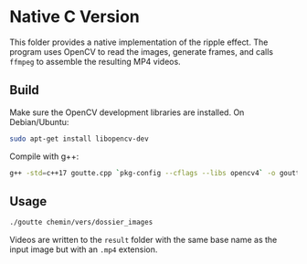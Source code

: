 # Native C Version

This folder provides a native implementation of the ripple effect.
The program uses OpenCV to read the images, generate frames, and calls
`ffmpeg` to assemble the resulting MP4 videos.

## Build

Make sure the OpenCV development libraries are installed. On Debian/Ubuntu:

```bash
sudo apt-get install libopencv-dev
```

Compile with g++:

```bash
g++ -std=c++17 goutte.cpp `pkg-config --cflags --libs opencv4` -o goutte
```

## Usage

```bash
./goutte chemin/vers/dossier_images
```

Videos are written to the `result` folder with the same base name as the
input image but with an `.mp4` extension.
